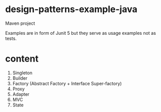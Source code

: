 # design-patterns-example-java
Maven project

Examples are in form of Junit 5 but they serve as usage examples not as tests.



# content
1. Singleton
2. Builder
3. Factory (Abstract Factory + Interface Super-factory)
4. Proxy
5. Adapter
6. MVC
7. State


